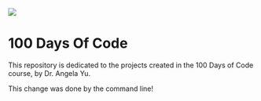<img src="https://fastnetmon.com/wp-content/uploads/2016/08/python-logo.png">

# 100 Days Of Code

This repository is dedicated to the projects created in the 100 Days of Code course, by Dr. Angela Yu.

This change was done by the command line!
